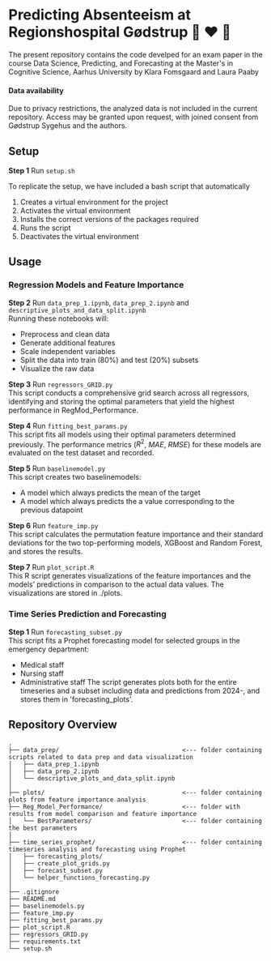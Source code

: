 # Predicting Absenteeism at Regionshospital Gødstrup 🏥 ♥️ 🤖 
The present repository contains the code develped for an exam paper in the course Data Science, Predicting, and Forecasting at the Master's in Cognitive Science, Aarhus University by Klara Fomsgaard and Laura Paaby

#### Data availability
Due to privacy restrictions, the analyzed data is not included in the current repository. Access may be granted upon request, with joined consent from Gødstrup Sygehus and the authors.

## Setup
**Step 1** Run ```setup.sh```

To replicate the setup, we have included a bash script that automatically 

1. Creates a virtual environment for the project
2. Activates the virtual environment
3. Installs the correct versions of the packages required
4. Runs the script
5. Deactivates the virtual environment

## Usage

### Regression Models and Feature Importance 
**Step 2** Run ```data_prep_1.ipynb```, ```data_prep_2.ipynb``` and ```descriptive_plots_and_data_split.ipynb``` <br>
Running these notebooks will: 
- Preprocess and clean data 
- Generate additional features
- Scale independent variables 
- Split the data into train (80%) and test (20%) subsets
- Visualize the raw data 

**Step 3** Run ```regressors_GRID.py``` <br>
This script conducts a comprehensive grid search across all regressors, identifying and storing the optimal parameters that yield the highest performance in RegMod_Performance.

**Step 4** Run ```fitting_best_params.py``` <br>
This script fits all models using their optimal parameters determined previously. The performance metrics ($R^2$, $MAE$, $RMSE$) for these models are evaluated on the test dataset and recorded.

**Step 5** Run ```baselinemodel.py``` <br>
This script creates two baselinemodels:
- A model which always predicts the mean of the target
- A model which always predicts the a value corresponding to the previous datapoint

**Step 6** Run ```feature_imp.py``` <br>
This script calculates the permutation feature importance and their standard deviations for the two top-performing models, XGBoost and Random Forest, and stores the results.

**Step 7** Run ```plot_script.R```<br>
This R script generates visualizations of the feature importances and the models’ predictions in comparison to the actual data values. The visualizations are stored in ./plots.

### Time Series Prediction and Forecasting

**Step 1** Run ```forecasting_subset.py``` <br>
This script fits a Prophet forecasting model for selected groups in the emergency department:
- Medical staff
- Nursing staff
- Administrative staff
The script generates plots both for the entire timeseries and a subset including data and predictions from 2024-, and stores them in 'forecasting_plots'.

## Repository Overview
```
.
├── data_prep/                                  <--- folder containing scripts related to data prep and data visualization
│   ├── data_prep_1.ipynb
│   ├── data_prep_2.ipynb
│   └── descriptive_plots_and_data_split.ipynb
│
├── plots/                                      <--- folder containing plots from feature importance analysis
├── Reg_Model_Performance/                      <--- folder with results from model comparison and feature importance
│   └── BestParameters/                         <--- folder containing the best parameters
│
├── time_series_prophet/                        <--- folder containing timeseries analysis and forecasting using Prophet
│   ├── forecasting_plots/
│   ├── create_plot_grids.py
│   ├── forecast_subset.py
│   └── helper_functions_forecasting.py
│
├── .gitignore
├── README.md
├── baselinemodels.py
├── feature_imp.py                                      
├── fitting_best_params.py   
├── plot_script.R
├── regressors_GRID.py
├── requirements.txt            
└── setup.sh
```
